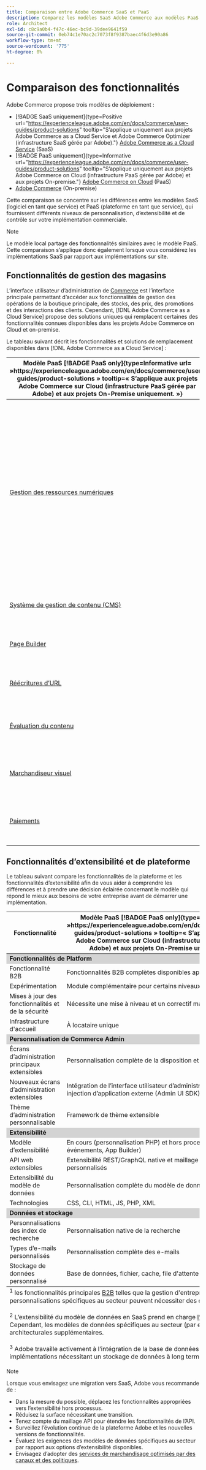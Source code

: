 ```yaml
---
title: Comparaison entre Adobe Commerce SaaS et PaaS
description: Comparez les modèles SaaS Adobe Commerce aux modèles PaaS afin de déterminer la meilleure approche de mise en œuvre pour les besoins de votre entreprise.
role: Architect
exl-id: c8c9a0b4-f47c-46ec-bc9d-39dee9641f59
source-git-commit: 0eb74c1e70ac2c7073f8f9387baec4f6d3e90a86
workflow-type: tm+mt
source-wordcount: '775'
ht-degree: 0%

---
```


# Comparaison des fonctionnalités

Adobe Commerce propose trois modèles de déploiement :

- [!BADGE SaaS uniquement]{type=Positive url="https://experienceleague.adobe.com/en/docs/commerce/user-guides/product-solutions" tooltip="S’applique uniquement aux projets Adobe Commerce as a Cloud Service et Adobe Commerce Optimizer (infrastructure SaaS gérée par Adobe)."} [Adobe Commerce as a Cloud Service](overview.md) (SaaS)
- [!BADGE PaaS uniquement]{type=Informative url="https://experienceleague.adobe.com/en/docs/commerce/user-guides/product-solutions" tooltip="S’applique uniquement aux projets Adobe Commerce on Cloud (infrastructure PaaS gérée par Adobe) et aux projets On-premise."} [Adobe Commerce on Cloud](https://experienceleague.adobe.com/en/docs/commerce-on-cloud/user-guide/overview) (PaaS)
- [Adobe Commerce](https://experienceleague.adobe.com/en/docs/commerce-operations/installation-guide/overview) (On-premise)

Cette comparaison se concentre sur les différences entre les modèles SaaS (logiciel en tant que service) et PaaS (plateforme en tant que service), qui fournissent différents niveaux de personnalisation, d’extensibilité et de contrôle sur votre implémentation commerciale.

>[!NOTE]
>
>Le modèle local partage des fonctionnalités similaires avec le modèle PaaS. Cette comparaison s’applique donc également lorsque vous considérez les implémentations SaaS par rapport aux implémentations sur site.

## Fonctionnalités de gestion des magasins

L’interface utilisateur d’administration de [Commerce](https://experienceleague.adobe.com/en/docs/commerce-admin/systems/guide-overview) est l’interface principale permettant d’accéder aux fonctionnalités de gestion des opérations de la boutique principale, des stocks, des prix, des promotions et des interactions des clients. Cependant, [!DNL Adobe Commerce as a Cloud Service] propose des solutions uniques qui remplacent certaines des fonctionnalités connues disponibles dans les projets Adobe Commerce on Cloud et on-premise.

Le tableau suivant décrit les fonctionnalités et solutions de remplacement disponibles dans [!DNL Adobe Commerce as a Cloud Service] :

<table>
    <thead>
        <tr>
            <th>Modèle PaaS [!BADGE PaaS only]{type=Informative url= »https://experienceleague.adobe.com/en/docs/commerce/user-guides/product-solutions » tooltip=« S’applique aux projets Adobe Commerce sur Cloud (infrastructure PaaS gérée par Adobe) et aux projets On-Premise uniquement. »}</th>
            <th>Modèle SaaS [!BADGE SaaS only]{type=Positive url= »https://experienceleague.adobe.com/en/docs/commerce/user-guides/product-solutions » tooltip=« S’applique uniquement aux projets Adobe Commerce as a Cloud Service et Adobe Commerce Optimizer (infrastructure SaaS gérée par Adobe). »}</th>
            <th>Détails</th>
        </tr>
    </thead>
    <tbody>
        <tr>
            <td><a href="https://experienceleague.adobe.com/en/docs/commerce-admin/content-design/wysiwyg/gallery/media-gallery-asset-management">Gestion des ressources numériques</a></td>
            <td><a href="../product-visuals/overview.md">Visuels du produit</a></td>
            <td>Système robuste de gestion des ressources numériques (DAM) qui s’intègre à Adobe Experience Manager pour gérer le contenu multimédia. Par ailleurs, la fonctionnalité de gestion des ressources et des fichiers numériques par défaut fournit des outils de gestion des ressources de base pour le stockage et la gestion des ressources numériques.</td>
        </tr>
        <tr>
            <td><a href="https://experienceleague.adobe.com/en/docs/commerce-admin/content-design/guide-overview">Système de gestion de contenu (CMS)</a></td>
            <td rowspan="3"><a href="https://experienceleague.adobe.com/developer/commerce/storefront/merchants/get-started/">Storefront Builder</a></td>
            <td rowspan="3">Un CMS permettant aux utilisateurs de créer et de gérer facilement du contenu de storefront à l’aide de la création de documents ou d’un éditeur visuel et inclut des fonctionnalités d’expérimentation natives.</td>
        </tr>
        <tr>
            <td><a href="https://experienceleague.adobe.com/en/docs/commerce-admin/page-builder/guide-overview">Page Builder</a></td>
        </tr>
        <tr>
            <td><a href="https://experienceleague.adobe.com/en/docs/commerce-admin/marketing/seo/url-rewrites/url-rewrite">Réécritures d’URL</a></td>
        </tr>
        <tr>
            <td><a href="https://experienceleague.adobe.com/en/docs/commerce-admin/content-design/staging/content-staging">Évaluation du contenu</a></td>
            <td rowspan="2"><a href="../catalog-service/overview.md">Service de catalogue</a></td>
            <td rowspan="2">Service de modèle d’affichage enrichi (lecture seule) pour la gestion des données de catalogue et le rendu des expériences storefront liées aux produits.</td>
        </tr>
        <tr>
            <td><a href="https://experienceleague.adobe.com/en/docs/commerce-admin/marketing/merchandising/visual-merch/visual-merchandiser">Marchandiseur visuel</a></td>
        </tr>
        <tr>
            <td><a href="https://experienceleague.adobe.com/en/docs/commerce-admin/stores-sales/payments/payments">Paiements</a></td>
            <td><a href="../payment-services/guide-overview.md">Services de paiement</a></td>
            <td>Un service de paiement intégré qui facilite les transactions sécurisées et efficaces.</td>
        </tr>
    </tbody>
</table>

## Fonctionnalités d’extensibilité et de plateforme

Le tableau suivant compare les fonctionnalités de la plateforme et les fonctionnalités d’extensibilité afin de vous aider à comprendre les différences et à prendre une décision éclairée concernant le modèle qui répond le mieux aux besoins de votre entreprise avant de démarrer une implémentation.

<table>
    <thead>
        <tr>
            <th>Fonctionnalité</th>
            <th>Modèle PaaS [!BADGE PaaS only]{type=Informative url= »https://experienceleague.adobe.com/en/docs/commerce/user-guides/product-solutions » tooltip=« S’applique aux projets Adobe Commerce sur Cloud (infrastructure PaaS gérée par Adobe) et aux projets On-Premise uniquement. »}</th>
            <th>Modèle SaaS [!BADGE SaaS only]{type=Positive url= »https://experienceleague.adobe.com/en/docs/commerce/user-guides/product-solutions » tooltip=« S’applique uniquement aux projets Adobe Commerce as a Cloud Service et Adobe Commerce Optimizer (infrastructure SaaS gérée par Adobe). »}</th>
        </tr>
    </thead>
    <tbody>
        <tr>
            <td colspan="3" style="background:lightgray;"><strong>Fonctionnalités de Platform</strong></td>
        </tr>
        <tr>
            <td>Fonctionnalité B2B</td>
            <td>Fonctionnalités B2B complètes disponibles après l’installation</td>
            <td>Préinstallé avec les principales fonctionnalités B2B <sup>1</sup></td>
        </tr>
        <tr>
            <td>Expérimentation</td>
            <td>Module complémentaire pour certains niveaux</td>
            <td>Tests AB pour optimiser l’engagement et la conversion</td>
        </tr>
        <tr>
            <td>Mises à jour des fonctionnalités et de la sécurité</td>
            <td>Nécessite une mise à niveau et un correctif manuels</td>
            <td>Déploiement automatique</td>
        </tr>
        <tr>
            <td>Infrastructure d'accueil</td>
            <td>À locataire unique</td>
            <td>Multi-tenant</td>
        </tr>
        <tr>
            <td colspan="3" style="background:lightgray;"><strong>Personnalisation de Commerce Admin</strong></td>
        </tr>
        <tr>
            <td>Écrans d’administration principaux extensibles</td>
            <td>Personnalisation complète de la disposition et des fonctionnalités</td>
            <td>Filtres prédéfinis, contrôles de visibilité</td>
        </tr>
        <tr>
            <td>Nouveaux écrans d’administration extensibles</td>
            <td>Intégration de l’interface utilisateur d’administration standard et injection d’application externe (Admin UI SDK)</td>
            <td>Injection dans une application externe (Admin UI SDK)</td>
        </tr>
        <tr>
            <td>Thème d’administration personnalisable</td>
            <td>Framework de thème extensible</td>
            <td>Aucun framework de thème</td>
        </tr>
        <tr>
            <td colspan="3" style="background:lightgray;"><strong>Extensibilité</strong></td>
        </tr>
        <tr>
            <td>Modèle d’extensibilité</td>
            <td>En cours (personnalisation PHP) et hors processus (API, événements, App Builder)</td>
            <td>Hors-processus uniquement (API, événements, App Builder)</td>
        </tr>
        <tr>
            <td>API web extensibles</td>
            <td>Extensibilité REST/GraphQL native et maillage API avec résolveurs personnalisés</td>
            <td>Maillage API avec résolveurs personnalisés</td>
        </tr>
        <tr>
            <td>Extensibilité du modèle de données</td>
            <td>Personnalisation complète du modèle de données</td>
            <td>Attributs personnalisés pour les entités principales et B2B<sup>2</sup></td>
        </tr>
        <tr>
            <td>Technologies</td>
            <td>CSS, CLI, HTML, JS, PHP, XML</td>
            <td>CSS, INTERFACE DE LIGNE DE COMMANDE, HTML, JS, nœud</td>
        </tr>
        <tr>
            <td colspan="3" style="background:lightgray;"><strong>Données et stockage</strong></td>
        </tr>
        <tr>
            <td>Personnalisations des index de recherche</td>
            <td>Personnalisation native de la recherche</td>
            <td>Nécessite des solutions tierces</td>
        </tr>
        <tr>
            <td>Types d’e-mails personnalisés</td>
            <td>Personnalisation complète des e-mails</td>
            <td>Modèles d’e-mail standard uniquement</td>
        </tr>
        <tr>
            <td>Stockage de données personnalisé</td>
            <td>Base de données, fichier, cache, file d'attente</td>
            <td>Bibliothèque d’état App Builder (fichier uniquement)<sup>3</sup></td>
        </tr>
    </tbody>
    <tfoot>
        <tr>
            <td colspan="3">
                <sup>1</sup> les fonctionnalités principales <a href="https://experienceleague.adobe.com/en/docs/commerce-admin/b2b/guide-overview">B2B</a> telles que la gestion d'entreprise et les devis, sont disponibles prêtes à l'emploi dans SaaS. Toutefois, les personnalisations spécifiques au secteur peuvent nécessiter des considérations d’implémentation supplémentaires.
                <br><br>
                <sup>2</sup> L’extensibilité du modèle de données en SaaS prend en charge <a href="https://developer.adobe.com/commerce/webapi/graphql/schema/attributes/mutations/">l’extension des entités principales</a> au-delà du produit et du client, y compris les entités B2B. Cependant, les modèles de données spécifiques au secteur (par exemple, les attributs spécifiques aux revendeurs) peuvent nécessiter des considérations architecturales supplémentaires.
                <br><br>
                <sup>3</sup> Adobe travaille activement à l’intégration de la base de données Document pour répondre aux besoins de stockage persistant pour SaaS. Actuellement, les implémentations nécessitant un stockage de données à long terme peuvent avoir besoin de configurer et de gérer des infrastructures supplémentaires.
            </td>
        </tr>
    </tfoot>
</table>

>[!NOTE]
>
>Lorsque vous envisagez une migration vers SaaS, Adobe vous recommande de :
>
>- Dans la mesure du possible, déplacez les fonctionnalités appropriées vers l’extensibilité hors processus.
>- Réduisez la surface nécessitant une transition.
>- Tenez compte du maillage API pour étendre les fonctionnalités de l’API.
>- Surveillez l’évolution continue de la plateforme Adobe et les nouvelles versions de fonctionnalités.
>- Évaluez les exigences des modèles de données spécifiques au secteur par rapport aux options d’extensibilité disponibles.
>- Envisagez d’adopter des [services de marchandisage optimisés par des canaux et des politiques](../optimizer/setup/catalog-view.md).
